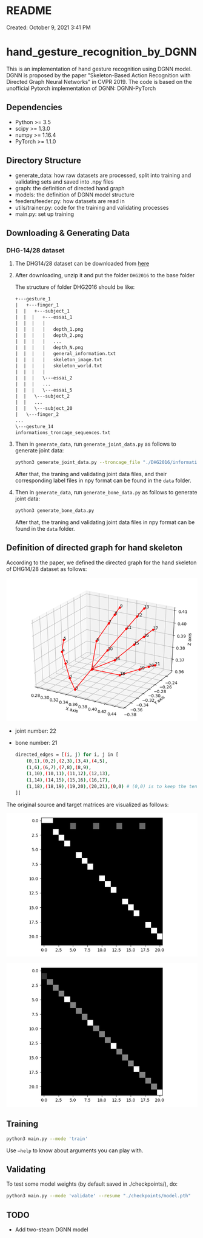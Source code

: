 # README

Created: October 9, 2021 3:41 PM

# hand_gesture_recognition_by_DGNN

This is an implementation of hand gesture recognition using DGNN model. DGNN is proposed by the paper "Skeleton-Based Action Recognition with Directed Graph Neural Networks" in CVPR 2019. The code is based on the unofficial Pytorch implementation of DGNN: DGNN-PyTorch

## **Dependencies**

- Python >= 3.5
- scipy >= 1.3.0
- numpy >= 1.16.4
- PyTorch >= 1.1.0

## **Directory Structure**

- generate_data: how raw datasets are processed, split into training and validating sets and saved into .npy files
- graph: the definition of directed hand graph
- models: the definition of DGNN model structure
- feeders/feeder.py: how datasets are read in
- utils/trainer.py: code for the training and validating processes
- main.py: set up training

## **Downloading & Generating Data**

### **DHG-14/28 dataset**

1. The DHG14/28 dataset can be downloaded from [here](http://www-rech.telecom-lille.fr/DHGdataset/)
2. After downloading, unzip it and put the folder `DHG2016` to the base folder
   
    The structure of folder DHG2016 should be like:
    
    ```
    +---gesture_1
    |   +---finger_1
    |  |   +---subject_1
    |  |  |   +---essai_1
    |  |  |   |
    |  |  |   |   depth_1.png
    |  |  |   |   depth_2.png
    |  |  |   |   ...
    |  |  |   |   depth_N.png
    |  |  |   |   general_information.txt
    |  |  |   |   skeleton_image.txt
    |  |  |   |   skeleton_world.txt
    |  |  |   |
    |  |  |   \---essai_2
    |  |  |   ...
    |  |  |   \---essai_5
    |  |   \---subject_2
    |  |   ...
    |  |   \---subject_20
    |   \---finger_2
    ...
    \---gesture_14
    informations_troncage_sequences.txt
    ```
    
3. Then in `generate_data`, run `generate_joint_data.py` as follows to generate joint data:
   
    ```bash
    python3 generate_joint_data.py --troncage_file "./DHG2016/informations_troncage_sequences.txt"
    ```
    
    After that, the traning and validating joint data files, and their corresponding label files in npy format can be found in the `data` folder.
    
4. Then in `generate_data`, run `generate_bone_data.py` as follows to generate joint data:
   
    ```bash
    python3 generate_bone_data.py
    ```
    
     After that, the traning and validating joint data files in npy format can be found in the `data` folder.
    

## Definition of directed graph for hand skeleton

According to the paper, we defined the directed graph for the hand skeleton of DHG14/28 dataset as follows:

![Untitled](imgs/1.png)

- joint number: 22
- bone number: 21
  
    ```bash
    directed_edges = [(i, j) for i, j in [
        (0,1),(0,2),(2,3),(3,4),(4,5),
        (1,6),(6,7),(7,8),(8,9),
        (1,10),(10,11),(11,12),(12,13),
        (1,14),(14,15),(15,16),(16,17),
        (1,18),(18,19),(19,20),(20,21),(0,0) # (0,0) is to keep the tensor size same as the joint tensor
    ]] 
    ```
    

The original source and target matrices are visualized as follows:

![Untitled](imgs/2.png)

![Untitled](imgs/3.png)

## Training

```bash
python3 main.py --mode 'train'
```

Use `—help` to know about arguments you can play with.

## Validating

To test some model weights (by default saved in ./checkpoints/), do:

```bash
python3 main.py --mode 'validate' --resume "./checkpoints/model.pth"
```

## TODO

- Add two-steam DGNN model